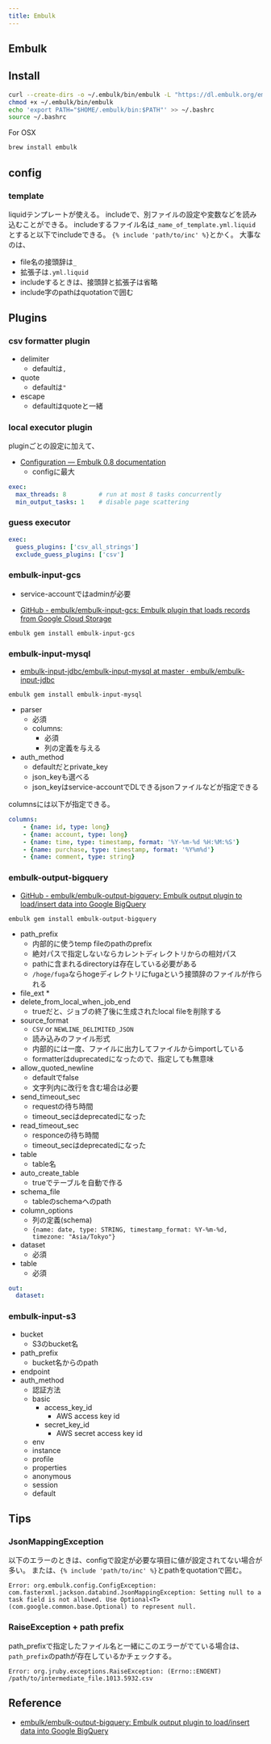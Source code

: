 ```yaml
---
title: Embulk
---
```


## Embulk

## Install

```sh
curl --create-dirs -o ~/.embulk/bin/embulk -L "https://dl.embulk.org/embulk-latest.jar"
chmod +x ~/.embulk/bin/embulk
echo 'export PATH="$HOME/.embulk/bin:$PATH"' >> ~/.bashrc
source ~/.bashrc
```

For OSX

```sh
brew install embulk
```

## config

### template
liquidテンプレートが使える。
includeで、別ファイルの設定や変数などを読み込むことができる。
includeするファイル名は`_name_of_template.yml.liquid`とすると以下でincludeできる。
`{% include 'path/to/inc' %}`とかく。
大事なのは、

* file名の接頭辞は`_`
* 拡張子は`.yml.liquid`
* includeするときは、接頭辞と拡張子は省略
* include字のpathはquotationで囲む

## Plugins

### csv formatter plugin
* delimiter
    * defaultは`,`
* quote
    * defaultは`"`
* escape
    * defaultはquoteと一緒

### local executor plugin

pluginごとの設定に加えて、  

* [Configuration — Embulk 0.8 documentation](http://www.embulk.org/docs/built-in.html)
    * configに最大

```yaml
exec:
  max_threads: 8         # run at most 8 tasks concurrently
  min_output_tasks: 1    # disable page scattering
```

### guess executor

```yaml
exec:
  guess_plugins: ['csv_all_strings']
  exclude_guess_plugins: ['csv']
```

### embulk-input-gcs
* service-accountではadminが必要

* [GitHub - embulk/embulk-input-gcs: Embulk plugin that loads records from Google Cloud Storage](https://github.com/embulk/embulk-input-gcs)

```
embulk gem install embulk-input-gcs
```

### embulk-input-mysql
* [embulk-input-jdbc/embulk-input-mysql at master · embulk/embulk-input-jdbc](https://github.com/embulk/embulk-input-jdbc/tree/master/embulk-input-mysql)

```
embulk gem install embulk-input-mysql
```

* parser
    * 必須
    * columns:
        * 必須
        * 列の定義を与える
* auth_method
    * defaultだとprivate_key
    * json_keyも選べる
    * json_keyはservice-accountでDLできるjsonファイルなどが指定できる


columnsには以下が指定できる。

```yaml
columns:
    - {name: id, type: long}
    - {name: account, type: long}
    - {name: time, type: timestamp, format: '%Y-%m-%d %H:%M:%S'}
    - {name: purchase, type: timestamp, format: '%Y%m%d'}
    - {name: comment, type: string}
```

### embulk-output-bigquery
* [GitHub - embulk/embulk-output-bigquery: Embulk output plugin to load/insert data into Google BigQuery](https://github.com/embulk/embulk-output-bigquery)

```
embulk gem install embulk-output-bigquery
```

* path_prefix
    * 内部的に使うtemp fileのpathのprefix
    * 絶対パスで指定しないならカレントディレクトリからの相対パス
    * pathに含まれるdirectoryは存在している必要がある
    * `/hoge/fuga`ならhogeディレクトリにfugaという接頭辞のファイルが作られる
* file_ext
    * 
* delete_from_local_when_job_end
    * trueだと、ジョブの終了後に生成されたlocal fileを削除する
* source_format
    * `CSV` or `NEWLINE_DELIMITED_JSON`
    * 読み込みのファイル形式
    * 内部的には一度、ファイルに出力してファイルからimportしている
    * formatterはduprecatedになったので、指定しても無意味
* allow_quoted_newline
    * defaultでfalse
    * 文字列内に改行を含む場合は必要
* send_timeout_sec
    * requestの待ち時間
    * timeout_secはdeprecatedになった
* read_timeout_sec
    * responceの待ち時間
    * timeout_secはdeprecatedになった
* table
    * table名
* auto_create_table
    * trueでテーブルを自動で作る
* schema_file
    * tableのschemaへのpath
* column_options
    * 列の定義(schema)
    * `{name: date, type: STRING, timestamp_format: %Y-%m-%d, timezone: "Asia/Tokyo"}`
* dataset
    * 必須
* table
    * 必須

```yaml
out:
  dataset:
```

### embulk-input-s3
* bucket
    * S3のbucket名
* path_prefix
    * bucket名からのpath
* endpoint
* auth_method
    * 認証方法
    * basic
        * access_key_id
            * AWS access key id
        * secret_key_id
            * AWS secret access key id
    * env
    * instance
    * profile
    * properties
    * anonymous
    * session
    * default

## Tips

### JsonMappingException
以下のエラーのときは、configで設定が必要な項目に値が設定されてない場合が多い。
または、`{% include 'path/to/inc' %}`とpathをquotationで囲む。

```
Error: org.embulk.config.ConfigException: com.fasterxml.jackson.databind.JsonMappingException: Setting null to a task field is not allowed. Use Optional<T> (com.google.common.base.Optional) to represent null.
```

### RaiseException + path prefix
path_prefixで指定したファイル名と一緒にこのエラーがでている場合は、 `path_prefix`のpathが存在しているかチェックする。

```
Error: org.jruby.exceptions.RaiseException: (Errno::ENOENT) /path/to/intermediate_file.1013.5932.csv
```

## Reference
* [embulk/embulk-output-bigquery: Embulk output plugin to load/insert data into Google BigQuery](https://github.com/embulk/embulk-output-bigquery#mode)

